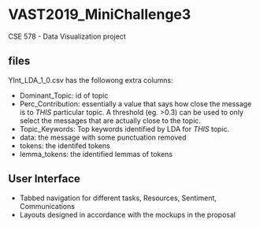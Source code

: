 # VAST2019_MiniChallenge3
CSE 578 - Data Visualization project

## files

YInt_LDA_1_0.csv has the followong extra columns:
- Dominant_Topic: id of topic
- Perc_Contribution: essentially a value that says how close the message is to _THIS_ particular topic. A threshold (eg. >0.3) can be used to only select the messages that are actually close to the topic.
- Topic_Keywords: Top keywords identified by LDA for _THIS_ topic.
- data: the message with some punctuation removed
- tokens: the identifed tokens
- lemma_tokens: the identified lemmas of tokens

## User Interface

- Tabbed navigation for different tasks, Resources, Sentiment, Communications
- Layouts designed in accordance with the mockups in the proposal
